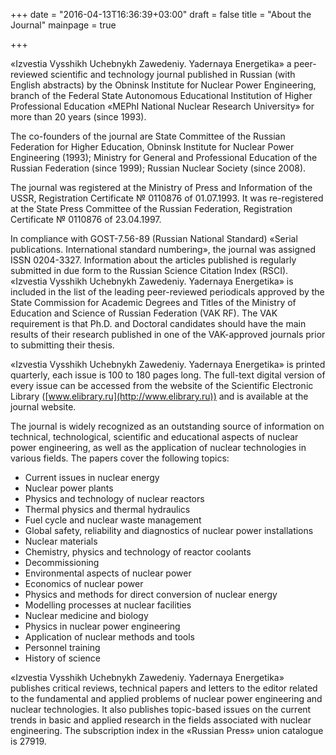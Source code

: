 +++
date = "2016-04-13T16:36:39+03:00"
draft = false
title = "About the Journal"
mainpage = true

+++


«Izvestia Vysshikh Uchebnykh Zawedeniy. Yadernaya Energetika» a peer-reviewed scientific and technology journal published in Russian (with English abstracts) by the Obninsk Institute for Nuclear Power Engineering, branch of the Federal State Autonomous Educational Institution of Higher Professional Education «MEPhI National Nuclear Research University» for more than 20 years (since 1993).

The co-founders of the journal are State Committee of the Russian Federation for Higher Education, Obninsk Institute for Nuclear Power Engineering (1993); Ministry for General and Professional Education of the Russian Federation (since 1999); Russian Nuclear Society (since 2008).

The journal was registered at the Ministry of Press and Information of the USSR, Registration Certificate № 0110876 of 01.07.1993. It was re-registered at the State Press Committee of the Russian Federation, Registration Certificate № 0110876 of 23.04.1997.

In compliance with GOST-7.56-89 (Russian National Standard) «Serial publications. International standard numbering», the journal was assigned ISSN 0204-3327.
Information about the articles published is regularly submitted in due form to the Russian Science Citation Index (RSCI).
«Izvestia Vysshikh Uchebnykh Zawedeniy. Yadernaya Energetika» is included in the list of the leading peer-reviewed periodicals approved by the State Commission for Academic Degrees and Titles of the Ministry of Education and Science of Russian Federation (VAK RF). The VAK requirement is that Ph.D. and Doctoral candidates should have the main results of their research published in one of the VAK-approved journals prior to submitting their thesis.

«Izvestia Vysshikh Uchebnykh Zawedeniy. Yadernaya Energetika» is printed quarterly, each issue is 100 to 180 pages long. The full-text digital version of every issue can be accessed from the website of the Scientific Electronic Library ([www.elibrary.ru](http://www.elibrary.ru)) and is available at the journal website.

The journal is widely recognized as an outstanding source of information on technical, technological, scientific and educational aspects of nuclear power engineering, as well as the application of nuclear technologies in various fields. 
The papers cover the following topics:

* Current issues in nuclear energy
* Nuclear power plants
* Physics and technology of nuclear reactors
* Thermal physics and thermal hydraulics
* Fuel cycle and nuclear waste management
* Global safety, reliability and diagnostics of nuclear power installations
* Nuclear materials
* Chemistry, physics and technology of reactor coolants
* Decommissioning
* Environmental aspects of nuclear power
* Economics of nuclear power
* Physics and methods for direct conversion of nuclear energy
* Modelling processes at nuclear facilities
* Nuclear medicine and biology
* Physics in nuclear power engineering
* Application of nuclear methods and tools
* Personnel training
* History of science

«Izvestia Vysshikh Uchebnykh Zawedeniy. Yadernaya Energetika» publishes critical reviews, technical papers and letters to the editor related to the fundamental and applied problems of nuclear power engineering and nuclear technologies. 
It also publishes topic-based issues on the current trends in basic and applied research in the fields associated with nuclear engineering.
The subscription index in the «Russian Press» union catalogue is 27919.

